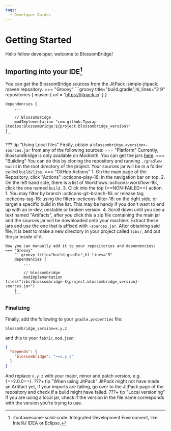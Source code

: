 ```yaml
---
tags:
  - Developer Guides
---
```

# Getting Started
Hello fellow developer, welcome to BlossomBridge!

## Importing into your IDE[^1]
[^1]: :fontawesome-solid-code: Integrated Development Environment, like IntelliJ IDEA or Eclipse.

You can get the BlossomBridge sources from the JitPack :simple-jitpack: maven repository.
=== "Groovy"
    ```groovy title="build.gradle",hl_lines="2 9"
    repositories {
        maven { url = 'https://jitpack.io' }
    }   

    dependencies {
        ...

	    // BlossomBridge
	    modImplementation "com.github.Tywrap-Studios:BlossomBridge:${project.blossombridge_version}"
    }
    ```
??? tip "Using Local files"
    Firstly, obtain a `blossombridge-<version>-sources.jar` from any of the following sources:
    === "Platform"
        Currently, BlossomBridge is only available on Modrinth. You can get the jars [here](https://modrinth.com/mod/blossombridge).
    === "Building"
        You can do this by cloning the repository and running `./gradlew build` in the root directory of the project. Your sources jar will be in a folder called `build/libs`.
    === "GitHub Actions"
        1. On the main page of the Repository, click "Actions" :octicons-play-16: in the navigation bar on top.
        2. On the left hand side, there is a list of Workflows :octicons-workflow-16:, click the one named `build`.
        3. Click into the top {==NON-FAILED==} action.
            1. You may filter by branch :octicons-git-branch-16: or release tag :octicons-tag-16: using the filters :octicons-filter-16: on the right side, or target a specific build in the list. This may be handy if you don't want to end up with an in-dev, unstable or broken version.
        4. Scroll down until you see a text named "Artifacts", after you click this a zip file containing the main jar and the sources jar will be downloaded onto your machine. Extract these jars and use the one that is affixed with `-sources.jar`.
    After obtaining said file, it is best to make a new directory in your project called `libs/`, and put the jar inside of it.

    Now you can manually add it to your repositories and dependencies:
    === "Groovy"
        ```groovy title="build.gradle",hl_lines="5"
        dependencies {
            ...

	        // blossombridge
	        modImplementation files("libs/blossombridge-${project.blossombridge_version}-sources.jar")
        }
        ```

### Finalizing
Finally, add the following to your `gradle.properties` file:
```properties
blossombridge_version=x.y.z
```
and this to your `fabric.mod.json`:
```json
{
  "depends": {
    "blossombridge": ">=x.y.z"
  }
}
```
And replace `x.y.z` with your major, minor and patch version, e.g. {==2.0.0==}.
???+ tip "When using JitPack"
    JitPack might not have made an Artifact yet, if your imports are failing, go over to the JitPack page of the repository and check if a build might have failed.
???+ tip "Local versioning"
    If you are using a local jar, check if the version in the file name corresponds with the version you're trying to use.